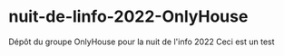 # nuit-de-linfo-2022-OnlyHouse
Dépôt du groupe OnlyHouse pour la nuit de l'info 2022 
Ceci est un test
